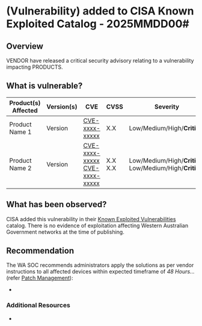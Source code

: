 # (Vulnerability) added to CISA Known Exploited Catalog - 2025MMDD00\#

## Overview

VENDOR have released a critical security advisory relating to a vulnerability impacting PRODUCTS.

## What is vulnerable?

| Product(s) Affected | Version(s) | CVE                                                                                                                                       | CVSS          | Severity                                                        |
| ------------------- | ---------- | ----------------------------------------------------------------------------------------------------------------------------------------- | ------------- | --------------------------------------------------------------- |
| Product Name 1      | Version    | [CVE-xxxx-xxxxx](https://nvd.nist.gov/vuln/detail/CVE-xxxx-xxxxx)                                                                         | X.X           | Low/Medium/High/**Critical**                                    |
| Product Name 2      | Version    | [CVE-xxxx-xxxxx](https://nvd.nist.gov/vuln/detail/CVE-xxxx-xxxxx) </br> [CVE-xxxx-xxxxx](https://nvd.nist.gov/vuln/detail/CVE-xxxx-xxxxx) | X.X </br> X.X | Low/Medium/High/**Critical** </br> Low/Medium/High/**Critical** |

## What has been observed?

CISA added this vulnerability in their [Known Exploited Vulnerabilities](https://www.cisa.gov/known-exploited-vulnerabilities-catalog) catalog. There is no evidence of exploitation affecting Western Australian Government networks at the time of publishing.

## Recommendation

The WA SOC recommends administrators apply the solutions as per vendor instructions to all affected devices within expected timeframe of *48 Hours...* (refer [Patch Management](../guidelines/patch-management.md)):

- <Vendor URL>

### Additional Resources

-
